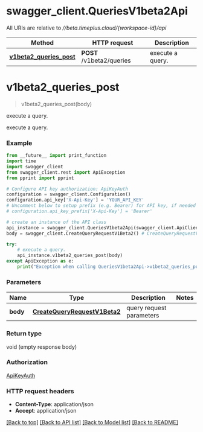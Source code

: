# swagger_client.QueriesV1beta2Api

All URIs are relative to *//beta.timeplus.cloud/{workspace-id}/api*

Method | HTTP request | Description
------------- | ------------- | -------------
[**v1beta2_queries_post**](QueriesV1beta2Api.md#v1beta2_queries_post) | **POST** /v1beta2/queries | execute a query.

# **v1beta2_queries_post**
> v1beta2_queries_post(body)

execute a query.

execute a query.

### Example
```python
from __future__ import print_function
import time
import swagger_client
from swagger_client.rest import ApiException
from pprint import pprint

# Configure API key authorization: ApiKeyAuth
configuration = swagger_client.Configuration()
configuration.api_key['X-Api-Key'] = 'YOUR_API_KEY'
# Uncomment below to setup prefix (e.g. Bearer) for API key, if needed
# configuration.api_key_prefix['X-Api-Key'] = 'Bearer'

# create an instance of the API class
api_instance = swagger_client.QueriesV1beta2Api(swagger_client.ApiClient(configuration))
body = swagger_client.CreateQueryRequestV1Beta2() # CreateQueryRequestV1Beta2 | query request parameters

try:
    # execute a query.
    api_instance.v1beta2_queries_post(body)
except ApiException as e:
    print("Exception when calling QueriesV1beta2Api->v1beta2_queries_post: %s\n" % e)
```

### Parameters

Name | Type | Description  | Notes
------------- | ------------- | ------------- | -------------
 **body** | [**CreateQueryRequestV1Beta2**](CreateQueryRequestV1Beta2.md)| query request parameters | 

### Return type

void (empty response body)

### Authorization

[ApiKeyAuth](../README.md#ApiKeyAuth)

### HTTP request headers

 - **Content-Type**: application/json
 - **Accept**: application/json

[[Back to top]](#) [[Back to API list]](../README.md#documentation-for-api-endpoints) [[Back to Model list]](../README.md#documentation-for-models) [[Back to README]](../README.md)

